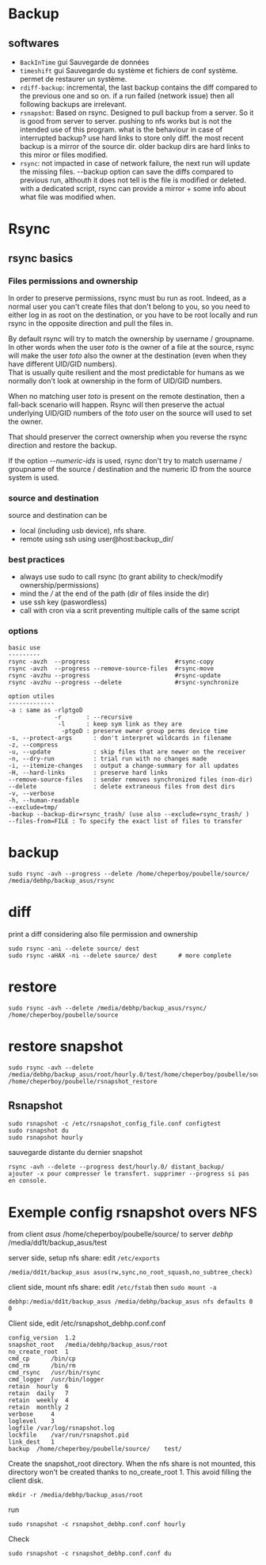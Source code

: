 # Backup

## softwares

- `BackInTime` gui Sauvegarde de données
- `timeshift` gui Sauvegarde du système et fichiers de conf système. permet de restaurer un système.
- `rdiff-backup`: incremental, the last backup contains the diff compared to the previous one and so on. if a run failed (network issue) then all following backups are irrelevant. 
- `rsnapshot`: Based on rsync. Designed to pull backup from a server. So it is good from server to server. pushing to nfs works but is not the intended use of this program. what is the behaviour in case of interrupted backup? use hard links to store only diff. the most recent backup is a mirror of the source dir. older backup dirs are hard links to this miror or files modified. 
- `rsync`: not impacted in case of network failure, the next run will update the missing files. --backup option can save the diffs compared to previous run, althouth it does not tell is the file is modified or deleted. with a dedicated script, rsync can provide a mirror + some info about what file was modified when. 

# Rsync

## rsync basics

### Files permissions and ownership
In order to preserve permissions, rsync must bu run as root. Indeed, as a normal user you can't create files that don't belong to you, so you need to either log in as root on the destination, or you have to be root locally and run rsync in the opposite direction and pull the files in.  

By default rsync will try to match the ownership by username / groupname. In other words when the user *toto* is the owner of a file at the source, rsync will make the user *toto* also the owner at the destination (even when they have different UID/GID numbers).  
That is usually quite resilient and the most predictable for humans as we normally don't look at ownership in the form of UID/GID numbers.  

When no matching user *toto* is present on the remote destination, then a fall-back scenario will happen. Rsync will then preserve the actual underlying UID/GID numbers of the *toto* user on the source will used to set the owner.  

That should preserver the correct ownership when you reverse the rsync direction and restore the backup.  

If the option *--numeric-ids* is used, rsync don't try to match username / groupname of the source / destination and the numeric ID from the source system is used.  

### source and destination
source and destination can be 
- local (including usb device), nfs share.
- remote using ssh using user@host:backup_dir/

### best practices
- always use sudo to call rsync (to grant ability to check/modify ownership/permissions)
- mind the */* at the end of the path (dir of files inside the dir)
- use ssh key (paswordless)
- call with cron via a scrit preventing multiple calls of the same script

### options

    basic use
    ---------
    rsync -avzh  --progress                        #rsync-copy
    rsync -avzh  --progress --remove-source-files  #rsync-move
    rsync -avzhu --progress                        #rsync-update
    rsync -avzhu --progress --delete               #rsync-synchronize

    option utiles
    -------------
    -a : same as -rlptgoD
                 -r       : --recursive
                  -l      : keep sym link as they are 
                   -ptgoD : preserve owner group perms device time
    -s, --protect-args      : don't interpret wildcards in filename 
    -z, --compress
    -u, --update            : skip files that are newer on the receiver
    -n, --dry-run           : trial run with no changes made
    -i, --itemize-changes   : output a change-summary for all updates
    -H, --hard-links        : preserve hard links
    --remove-source-files   : sender removes synchronized files (non-dir)
    --delete                : delete extraneous files from dest dirs
    -v, --verbose
    -h, --human-readable
    --exclude=tmp/ 
    -backup --backup-dir=rsync_trash/ (use also --exclude=rsync_trash/ )
    --files-from=FILE : To specify the exact list of files to transfer 
    

# backup
    
	sudo rsync -avh --progress --delete /home/cheperboy/poubelle/source/ /media/debhp/backup_asus/rsync

# diff

print a diff considering also file permission and ownership

	sudo rsync -ani --delete source/ dest
	sudo rsync -aHAX -ni --delete source/ dest 		# more complete

# restore

	sudo rsync -avh --delete /media/debhp/backup_asus/rsync/ /home/cheperboy/poubelle/source


# restore snapshot

	sudo rsync -avh --delete /media/debhp/backup_asus/root/hourly.0/test/home/cheperboy/poubelle/source/ /home/cheperboy/poubelle/rsnapshot_restore


## Rsnapshot

	sudo rsnapshot -c /etc/rsnapshot_config_file.conf configtest
	sudo rsnapshot du
	sudo rsnapshot hourly

sauvegarde distante du dernier snapshot
	
	rsync -avh --delete --progress dest/hourly.0/ distant_backup/
	ajouter -x pour compresser le transfert. supprimer --progress si pas en console.

# Exemple config rsnapshot overs NFS
from client *asus* /home/cheperboy/poubelle/source/ 
to server *debhp* /media/dd1t/backup_asus/test

server side, setup nfs share: edit `/etc/exports`
	
	/media/dd1t/backup_asus asus(rw,sync,no_root_squash,no_subtree_check)

client side, mount nfs share: edit `/etc/fstab` then `sudo mount -a`

	debhp:/media/dd1t/backup_asus /media/debhp/backup_asus nfs defaults 0 0

Client side, edit /etc/rsnapshot_debhp.conf.conf

	config_version	1.2
	snapshot_root	/media/debhp/backup_asus/root
	no_create_root	1
	cmd_cp		/bin/cp
	cmd_rm		/bin/rm
	cmd_rsync	/usr/bin/rsync
	cmd_logger	/usr/bin/logger
	retain	hourly	6
	retain	daily	7
	retain	weekly	4
	retain	monthly	2
	verbose		4
	loglevel	3
	logfile	/var/log/rsnapshot.log
	lockfile	/var/run/rsnapshot.pid
	link_dest	1
	backup	/home/cheperboy/poubelle/source/	test/

Create the snapshot_root directory. When the nfs share is not mounted, this directory won't be created thanks to no_create_root 1. This avoid filling the client disk.

	mkdir -r /media/debhp/backup_asus/root

run 

	sudo rsnapshot -c rsnapshot_debhp.conf.conf hourly

Check

	sudo rsnapshot -c rsnapshot_debhp.conf.conf du

